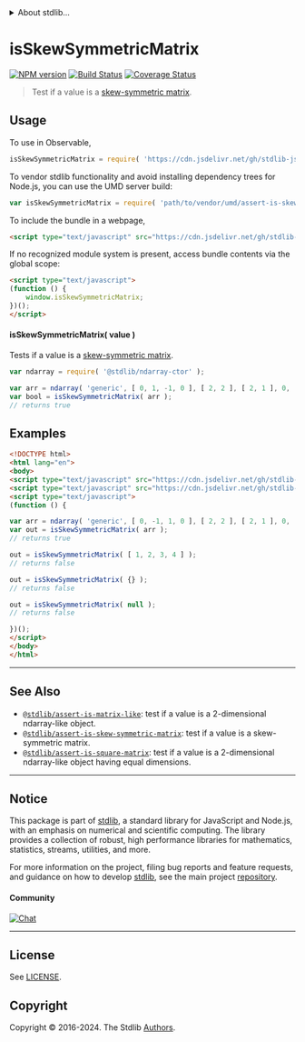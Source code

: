 <!--

@license Apache-2.0

Copyright (c) 2018 The Stdlib Authors.

Licensed under the Apache License, Version 2.0 (the "License");
you may not use this file except in compliance with the License.
You may obtain a copy of the License at

   http://www.apache.org/licenses/LICENSE-2.0

Unless required by applicable law or agreed to in writing, software
distributed under the License is distributed on an "AS IS" BASIS,
WITHOUT WARRANTIES OR CONDITIONS OF ANY KIND, either express or implied.
See the License for the specific language governing permissions and
limitations under the License.

-->


<details>
  <summary>
    About stdlib...
  </summary>
  <p>We believe in a future in which the web is a preferred environment for numerical computation. To help realize this future, we've built stdlib. stdlib is a standard library, with an emphasis on numerical and scientific computation, written in JavaScript (and C) for execution in browsers and in Node.js.</p>
  <p>The library is fully decomposable, being architected in such a way that you can swap out and mix and match APIs and functionality to cater to your exact preferences and use cases.</p>
  <p>When you use stdlib, you can be absolutely certain that you are using the most thorough, rigorous, well-written, studied, documented, tested, measured, and high-quality code out there.</p>
  <p>To join us in bringing numerical computing to the web, get started by checking us out on <a href="https://github.com/stdlib-js/stdlib">GitHub</a>, and please consider <a href="https://opencollective.com/stdlib">financially supporting stdlib</a>. We greatly appreciate your continued support!</p>
</details>

# isSkewSymmetricMatrix

[![NPM version][npm-image]][npm-url] [![Build Status][test-image]][test-url] [![Coverage Status][coverage-image]][coverage-url] <!-- [![dependencies][dependencies-image]][dependencies-url] -->

> Test if a value is a [skew-symmetric matrix][skew-symmetric-matrix].



<section class="usage">

## Usage

To use in Observable,

```javascript
isSkewSymmetricMatrix = require( 'https://cdn.jsdelivr.net/gh/stdlib-js/assert-is-skew-symmetric-matrix@umd/browser.js' )
```

To vendor stdlib functionality and avoid installing dependency trees for Node.js, you can use the UMD server build:

```javascript
var isSkewSymmetricMatrix = require( 'path/to/vendor/umd/assert-is-skew-symmetric-matrix/index.js' )
```

To include the bundle in a webpage,

```html
<script type="text/javascript" src="https://cdn.jsdelivr.net/gh/stdlib-js/assert-is-skew-symmetric-matrix@umd/browser.js"></script>
```

If no recognized module system is present, access bundle contents via the global scope:

```html
<script type="text/javascript">
(function () {
    window.isSkewSymmetricMatrix;
})();
</script>
```

#### isSkewSymmetricMatrix( value )

Tests if a value is a [skew-symmetric matrix][skew-symmetric-matrix].

```javascript
var ndarray = require( '@stdlib/ndarray-ctor' );

var arr = ndarray( 'generic', [ 0, 1, -1, 0 ], [ 2, 2 ], [ 2, 1 ], 0, 'row-major' );
var bool = isSkewSymmetricMatrix( arr );
// returns true
```

</section>

<!-- /.usage -->

<section class="examples">

## Examples

<!-- eslint no-undef: "error" -->

```html
<!DOCTYPE html>
<html lang="en">
<body>
<script type="text/javascript" src="https://cdn.jsdelivr.net/gh/stdlib-js/ndarray-ctor@umd/browser.js"></script>
<script type="text/javascript" src="https://cdn.jsdelivr.net/gh/stdlib-js/assert-is-skew-symmetric-matrix@umd/browser.js"></script>
<script type="text/javascript">
(function () {

var arr = ndarray( 'generic', [ 0, -1, 1, 0 ], [ 2, 2 ], [ 2, 1 ], 0, 'row-major' );
var out = isSkewSymmetricMatrix( arr );
// returns true

out = isSkewSymmetricMatrix( [ 1, 2, 3, 4 ] );
// returns false

out = isSkewSymmetricMatrix( {} );
// returns false

out = isSkewSymmetricMatrix( null );
// returns false

})();
</script>
</body>
</html>
```

</section>

<!-- /.examples -->

<!-- Section for related `stdlib` packages. Do not manually edit this section, as it is automatically populated. -->

<section class="related">

* * *

## See Also

-   <span class="package-name">[`@stdlib/assert-is-matrix-like`][@stdlib/assert/is-matrix-like]</span><span class="delimiter">: </span><span class="description">test if a value is a 2-dimensional ndarray-like object.</span>
-   <span class="package-name">[`@stdlib/assert-is-skew-symmetric-matrix`][@stdlib/assert/is-skew-symmetric-matrix]</span><span class="delimiter">: </span><span class="description">test if a value is a skew-symmetric matrix.</span>
-   <span class="package-name">[`@stdlib/assert-is-square-matrix`][@stdlib/assert/is-square-matrix]</span><span class="delimiter">: </span><span class="description">test if a value is a 2-dimensional ndarray-like object having equal dimensions.</span>

</section>

<!-- /.related -->

<!-- Section for all links. Make sure to keep an empty line after the `section` element and another before the `/section` close. -->


<section class="main-repo" >

* * *

## Notice

This package is part of [stdlib][stdlib], a standard library for JavaScript and Node.js, with an emphasis on numerical and scientific computing. The library provides a collection of robust, high performance libraries for mathematics, statistics, streams, utilities, and more.

For more information on the project, filing bug reports and feature requests, and guidance on how to develop [stdlib][stdlib], see the main project [repository][stdlib].

#### Community

[![Chat][chat-image]][chat-url]

---

## License

See [LICENSE][stdlib-license].


## Copyright

Copyright &copy; 2016-2024. The Stdlib [Authors][stdlib-authors].

</section>

<!-- /.stdlib -->

<!-- Section for all links. Make sure to keep an empty line after the `section` element and another before the `/section` close. -->

<section class="links">

[npm-image]: http://img.shields.io/npm/v/@stdlib/assert-is-skew-symmetric-matrix.svg
[npm-url]: https://npmjs.org/package/@stdlib/assert-is-skew-symmetric-matrix

[test-image]: https://github.com/stdlib-js/assert-is-skew-symmetric-matrix/actions/workflows/test.yml/badge.svg?branch=v0.2.0
[test-url]: https://github.com/stdlib-js/assert-is-skew-symmetric-matrix/actions/workflows/test.yml?query=branch:v0.2.0

[coverage-image]: https://img.shields.io/codecov/c/github/stdlib-js/assert-is-skew-symmetric-matrix/main.svg
[coverage-url]: https://codecov.io/github/stdlib-js/assert-is-skew-symmetric-matrix?branch=main

<!--

[dependencies-image]: https://img.shields.io/david/stdlib-js/assert-is-skew-symmetric-matrix.svg
[dependencies-url]: https://david-dm.org/stdlib-js/assert-is-skew-symmetric-matrix/main

-->

[chat-image]: https://img.shields.io/gitter/room/stdlib-js/stdlib.svg
[chat-url]: https://app.gitter.im/#/room/#stdlib-js_stdlib:gitter.im

[stdlib]: https://github.com/stdlib-js/stdlib

[stdlib-authors]: https://github.com/stdlib-js/stdlib/graphs/contributors

[umd]: https://github.com/umdjs/umd
[es-module]: https://developer.mozilla.org/en-US/docs/Web/JavaScript/Guide/Modules

[deno-url]: https://github.com/stdlib-js/assert-is-skew-symmetric-matrix/tree/deno
[deno-readme]: https://github.com/stdlib-js/assert-is-skew-symmetric-matrix/blob/deno/README.md
[umd-url]: https://github.com/stdlib-js/assert-is-skew-symmetric-matrix/tree/umd
[umd-readme]: https://github.com/stdlib-js/assert-is-skew-symmetric-matrix/blob/umd/README.md
[esm-url]: https://github.com/stdlib-js/assert-is-skew-symmetric-matrix/tree/esm
[esm-readme]: https://github.com/stdlib-js/assert-is-skew-symmetric-matrix/blob/esm/README.md
[branches-url]: https://github.com/stdlib-js/assert-is-skew-symmetric-matrix/blob/main/branches.md

[stdlib-license]: https://raw.githubusercontent.com/stdlib-js/assert-is-skew-symmetric-matrix/main/LICENSE

[skew-symmetric-matrix]: https://en.wikipedia.org/wiki/Skew-symmetric_matrix

<!-- <related-links> -->

[@stdlib/assert/is-matrix-like]: https://github.com/stdlib-js/assert-is-matrix-like/tree/umd

[@stdlib/assert/is-skew-symmetric-matrix]: https://github.com/stdlib-js/assert-is-skew-symmetric-matrix/tree/umd

[@stdlib/assert/is-square-matrix]: https://github.com/stdlib-js/assert-is-square-matrix/tree/umd

<!-- </related-links> -->

</section>

<!-- /.links -->
